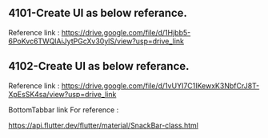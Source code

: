 ## 4101-Create UI as below referance.

Reference link : https://drive.google.com/file/d/1Hjbb5-6PoKvc6TWQlAiJytPGcXv30ylS/view?usp=drive_link

## 4102-Create UI as below referance.

Reference link : https://drive.google.com/file/d/1vUYI7C1IKewxK3NbfCrJ8T-XpEsSK4sa/view?usp=drive_link

BottomTabbar link For reference :

https://api.flutter.dev/flutter/material/SnackBar-class.html
